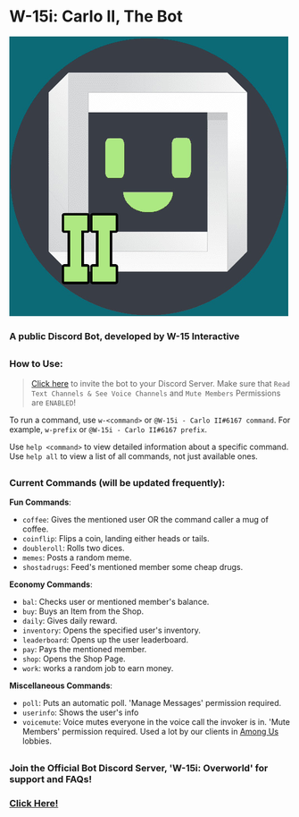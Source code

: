 # W-15i: Carlo II, The Bot

![W-15i: Carlo II](/src/images/logo.png)
### A public Discord Bot, developed by W-15 Interactive
## 

### How to Use:
>[Click here](https://discord.gg/cxWyzYu) to invite the bot to your Discord Server.
Make sure that `Read Text Channels & See Voice Channels` and `Mute Members` Permissions are `ENABLED`!

To run a command, use `w-<command>` or `@W-15i - Carlo II#6167 command`. For example, `w-prefix` or `@W-15i - Carlo II#6167 prefix`.

Use `help <command>` to view detailed information about a specific command.
Use `help all` to view a list of all commands, not just available ones.
##


### Current Commands (will be updated frequently):

**Fun Commands**:

- `coffee`: Gives the mentioned user OR the command caller a mug of coffee.
- `coinflip`: Flips a coin, landing either heads or tails.
- `doubleroll`: Rolls two dices.
- `memes`: Posts a random meme.
- `shostadrugs`: Feed's mentioned member some cheap drugs.

**Economy Commands**:

- `bal`: Checks user or mentioned member's balance.
- `buy`: Buys an Item from the Shop.
- `daily`: Gives daily reward.
- `inventory`: Opens the specified user's inventory.
- `leaderboard`: Opens up the user leaderboard.
- `pay`: Pays the mentioned member.
- `shop`: Opens the Shop Page.
- `work`: works a random job to earn money.

**Miscellaneous Commands**:

- `poll`: Puts an automatic poll. 'Manage Messages' permission required.
- `userinfo`: Shows the user's info
- `voicemute`: Voice mutes everyone in the voice call the invoker is in. 'Mute Members' permission required. Used a lot by our clients in [Among Us](http://www.innersloth.com/gameAmongUs.php) lobbies.
 
##
### Join the Official Bot Discord Server, 'W-15i: Overworld' for support and FAQs!

### [Click Here!](https://discord.gg/cxWyzYu)
